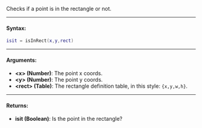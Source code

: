 Checks if a point is in the rectangle or not.

---

#### Syntax:
```lua
isit = isInRect(x,y,rect)
```

---

#### Arguments:

* **<x\> (Number)**: The point x coords.
* **<y\> (Number)**: The point y coords.
* **<rect\> (Table)**: The rectangle definition table, in this style: `{x,y,w,h}`.

---

#### Returns:

* **isit (Boolean)**: Is the point in the rectangle?